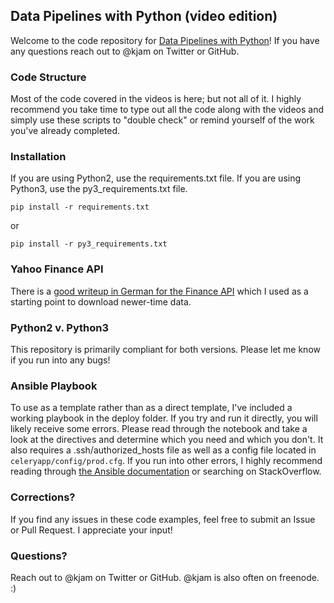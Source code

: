 ## Data Pipelines with Python (video edition)

Welcome to the code repository for [Data Pipelines with Python]()! If you have any questions reach out to @kjam on Twitter or GitHub.

### Code Structure

Most of the code covered in the videos is here; but not all of it. I highly recommend you take time to type out all the code along with the videos and simply use these scripts to "double check" or remind yourself of the work you've already completed.

### Installation

If you are using Python2, use the requirements.txt file. If you are using Python3, use the py3_requirements.txt file. 

```pip install -r requirements.txt```

or 

```pip install -r py3_requirements.txt```

### Yahoo Finance API

There is a [good writeup in German for the Finance API](http://brusdeylins.info/tips_and_tricks/yahoo-finance-api/) which I used as a starting point to download newer-time data.

### Python2 v. Python3

This repository is primarily compliant for both versions. Please let me know if you run into any bugs!


### Ansible Playbook

To use as a template rather than as a direct template, I've included a working playbook in the deploy folder. If you try and run it directly, you will likely receive some errors. Please read through the notebook and take a look at the directives and determine which you need and which you don't. It also requires a .ssh/authorized_hosts file as well as a config file located in `celeryapp/config/prod.cfg`. If you run into other errors, I highly recommend reading through [the Ansible
documentation](http://docs.ansible.com/ansible/) or searching on StackOverflow.

### Corrections?

If you find any issues in these code examples, feel free to submit an Issue or Pull Request. I appreciate your input!

### Questions?

Reach out to @kjam on Twitter or GitHub. @kjam is also often on freenode. :)
